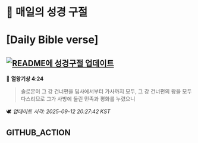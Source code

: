 # 🙏 매일의 성경 구절
# [Daily Bible verse]
## [![README에 성경구절 업데이트](https://github.com/DONGSUKA/first_test/actions/workflows/update-readme-bible.yml/badge.svg)](https://github.com/DONGSUKA/first_test/actions/workflows/update-readme-bible.yml)
<!-- START_BIBLE_VERSE -->
📖 **열왕기상 4:24**
> 솔로몬이 그 강 건너편을 딥사에서부터 가사까지 모두, 그 강 건너편의 왕을 모두 다스리므로 그가 사방에 둘린 민족과 평화를 누렸으니

🕊️ _업데이트 시각: 2025-09-12 20:27:42 KST_
  <!-- END_BIBLE_VERSE -->
## GITHUB_ACTION
